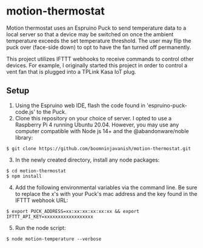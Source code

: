 # motion-thermostat
Motion thermostat uses an Espruino Puck to send temperature data to a local server so 
that a device may be switched on once the ambient temperature exceeds the set temperature threshold. 
The user may flip the puck over (face-side down) to opt to have the fan turned off permanently.

This project utilizes IFTTT webhooks to receive commands to control other devices. For example, I 
originally started this project in order to control a vent fan that is plugged into a TPLink Kasa 
IoT plug.

## Setup
1) Using the Espruino web IDE, flash the code found in 'espruino-puck-code.js' to the Puck.
2) Clone this repository on your choice of server. I opted to use a Raspberry Pi 4 running Ubuntu 20.04.
   However, you may use any computer compatible with Node js 14+ and the @abandonware/noble library:
```
$ git clone https://github.com/boomninjavanish/motion-thermostat.git
```
3) In the newly created directory, install any node packages:
```
$ cd motion-thermostat
$ npm install
```
4) Add the following environmental variables via the command line. Be sure to replace the x's with 
   your Puck's mac address and the key found in the IFTTT webhook URL:
```
$ export PUCK_ADDRESS=xx:xx:xx:xx:xx:xx && export IFTTT_API_KEY=xxxxxxxxxxxxxxxxxx
```
5) Run the node script:
```
$ node motion-temperature --verbose
```


 
